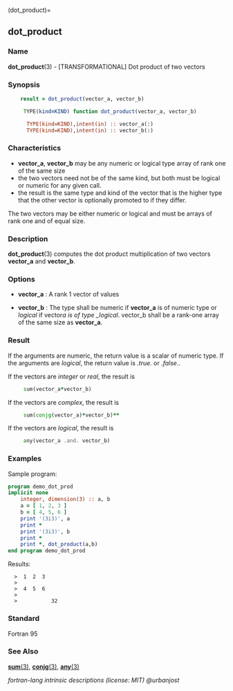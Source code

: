 (dot_product)=
## dot_product

### **Name**

**dot_product**(3) - \[TRANSFORMATIONAL\] Dot product of two vectors

### **Synopsis**

```fortran
    result = dot_product(vector_a, vector_b)
```

```fortran
     TYPE(kind=KIND) function dot_product(vector_a, vector_b)

      TYPE(kind=KIND),intent(in) :: vector_a(:)
      TYPE(kind=KIND),intent(in) :: vector_b(:)
```

### **Characteristics**

- **vector_a**, **vector_b** may be any numeric or logical type array
  of rank one of the same size
- the two vectors need not be of the same kind, but both must be logical
  or numeric for any given call.
- the result is the same type and kind of the vector that is the higher
  type that the other vector is optionally promoted to if they differ.

The two vectors may be either numeric or logical and must be arrays
of rank one and of equal size.

### **Description**

**dot_product**(3) computes the dot product
multiplication of two vectors **vector_a** and **vector_b**.

### **Options**

- **vector_a**
  : A rank 1 vector of values

- **vector_b**
  : The type shall be numeric if **vector_a** is of numeric type
  or _logical_ if vector*a is of type \_logical*. vector_b shall be a
  rank-one array of the same size as **vector_a**.

### **Result**

If the arguments are numeric, the return value is a scalar of numeric
type. If the arguments are _logical_, the
return value is _.true._ or _.false._.

If the vectors are _integer_ or _real_, the result is

```fortran
     sum(vector_a*vector_b)
```

If the vectors are _complex_, the result is

```fortran
     sum(conjg(vector_a)*vector_b)**
```

If the vectors are _logical_, the result is

```fortran
     any(vector_a .and. vector_b)
```

### **Examples**

Sample program:

```fortran
program demo_dot_prod
implicit none
    integer, dimension(3) :: a, b
    a = [ 1, 2, 3 ]
    b = [ 4, 5, 6 ]
    print '(3i3)', a
    print *
    print '(3i3)', b
    print *
    print *, dot_product(a,b)
end program demo_dot_prod
```

Results:

```text
  >  1  2  3
  >
  >  4  5  6
  >
  >           32
```

### **Standard**

Fortran 95

### **See Also**

[**sum**(3)](#sum),
[**conjg**(3)](#conjg),
[**any**(3)](#any)

_fortran-lang intrinsic descriptions (license: MIT) \@urbanjost_
